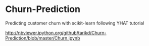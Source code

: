 Churn-Prediction
================

Predicting customer churn with scikit-learn following YHAT tutorial

http://nbviewer.ipython.org/github/tarikd/Churn-Prediction/blob/master/Churn.ipynb
